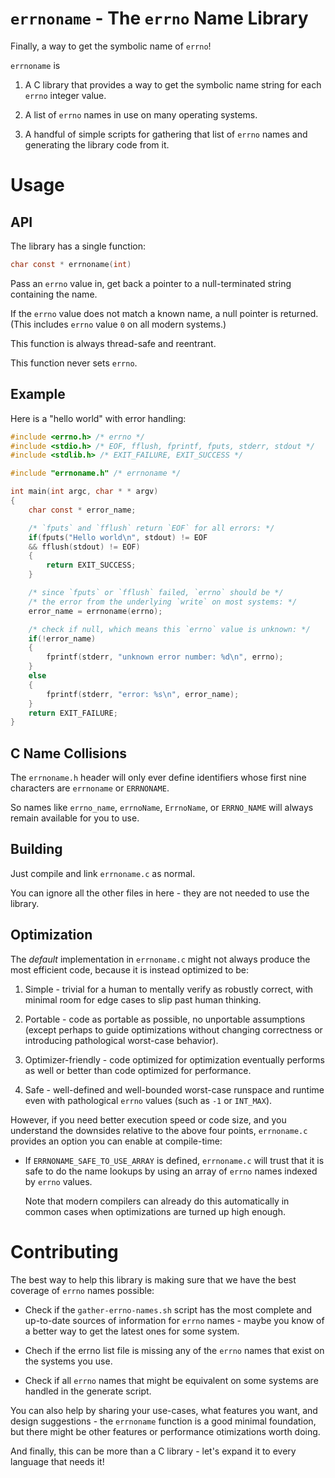# `errnoname` - The `errno` Name Library

Finally, a way to get the symbolic name of `errno`!

`errnoname` is

1. A C library that provides a way to get the symbolic
   name string for each `errno` integer value.

2. A list of `errno` names in use on many operating systems.

3. A handful of simple scripts for gathering that list of
   `errno` names and generating the library code from it.


# Usage

## API

The library has a single function:

```c
char const * errnoname(int)
```

Pass an `errno` value in, get back a pointer to
a null-terminated string containing the name.

If the `errno` value does not match a known name, a null pointer is
returned. (This includes `errno` value `0` on all modern systems.)

This function is always thread-safe and reentrant.

This function never sets `errno`.

## Example

Here is a "hello world" with error handling:

```c
#include <errno.h> /* errno */
#include <stdio.h> /* EOF, fflush, fprintf, fputs, stderr, stdout */
#include <stdlib.h> /* EXIT_FAILURE, EXIT_SUCCESS */

#include "errnoname.h" /* errnoname */

int main(int argc, char * * argv)
{
    char const * error_name;

    /* `fputs` and `fflush` return `EOF` for all errors: */
    if(fputs("Hello world\n", stdout) != EOF
    && fflush(stdout) != EOF)
    {
        return EXIT_SUCCESS;   
    }

    /* since `fputs` or `fflush` failed, `errno` should be */
    /* the error from the underlying `write` on most systems: */
    error_name = errnoname(errno);

    /* check if null, which means this `errno` value is unknown: */
    if(!error_name)
    {
        fprintf(stderr, "unknown error number: %d\n", errno);
    }
    else
    {
        fprintf(stderr, "error: %s\n", error_name);
    }
    return EXIT_FAILURE;
}
```

## C Name Collisions

The `errnoname.h` header will only ever define identifiers
whose first nine characters are `errnoname` or `ERRNONAME`.

So names like `errno_name`, `errnoName`, `ErrnoName`, or
`ERRNO_NAME` will always remain available for you to use.

## Building

Just compile and link `errnoname.c` as normal.

You can ignore all the other files in here -
they are not needed to use the library.

## Optimization

The *default* implementation in `errnoname.c` might not always produce
the most efficient code, because it is instead optimized to be:

1.  Simple - trivial for a human to mentally verify as robustly correct,
    with minimal room for edge cases to slip past human thinking.

2.  Portable - code as portable as possible, no unportable assumptions
    (except perhaps to guide optimizations without changing
    correctness or introducing pathological worst-case behavior).

3.  Optimizer-friendly - code optimized for optimization eventually
    performs as well or better than code optimized for performance.

4.  Safe - well-defined and well-bounded worst-case runspace and runtime
    even with pathological `errno` values (such as `-1` or `INT_MAX`).

However, if you need better execution speed or code size, and
you understand the downsides relative to the above four points,
`errnoname.c` provides an option you can enable at compile-time:

*   If `ERRNONAME_SAFE_TO_USE_ARRAY` is defined, `errnoname.c`
    will trust that it is safe to do the name lookups by using
    an array of `errno` names indexed by `errno` values.

    Note that modern compilers can already do this automatically
    in common cases when optimizations are turned up high enough.

# Contributing

The best way to help this library is making sure that
we have the best coverage of `errno` names possible:

* Check if the `gather-errno-names.sh` script has the
  most complete and up-to-date sources of information
  for `errno` names - maybe you know of a better way
  to get the latest ones for some system.

* Chech if the errno list file is missing any of the
  `errno` names that exist on the systems you use.

* Check if all `errno` names that might be equivalent
  on some systems are handled in the generate script.

You can also help by sharing your use-cases, what features you want,
and design suggestions - the `errnoname` function is a good minimal
foundation, but there might be other features or performance
otimizations worth doing.

And finally, this can be more than a C library -
let's expand it to every language that needs it!
